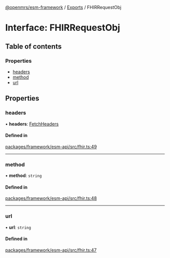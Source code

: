 [@openmrs/esm-framework](../API.md) / [Exports](../modules.md) / FHIRRequestObj

# Interface: FHIRRequestObj

## Table of contents

### Properties

- [headers](fhirrequestobj.md#headers)
- [method](fhirrequestobj.md#method)
- [url](fhirrequestobj.md#url)

## Properties

### headers

• **headers**: [FetchHeaders](fetchheaders.md)

#### Defined in

[packages/framework/esm-api/src/fhir.ts:49](https://github.com/openmrs/openmrs-esm-core/blob/master/packages/framework/esm-api/src/fhir.ts#L49)

___

### method

• **method**: `string`

#### Defined in

[packages/framework/esm-api/src/fhir.ts:48](https://github.com/openmrs/openmrs-esm-core/blob/master/packages/framework/esm-api/src/fhir.ts#L48)

___

### url

• **url**: `string`

#### Defined in

[packages/framework/esm-api/src/fhir.ts:47](https://github.com/openmrs/openmrs-esm-core/blob/master/packages/framework/esm-api/src/fhir.ts#L47)
